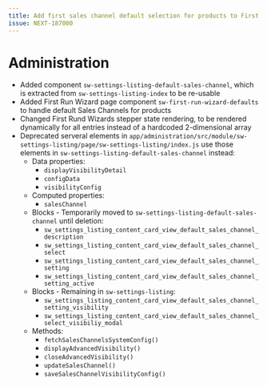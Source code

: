 ```yaml
---
title: Add first sales channel default selection for products to First Run Wizard
issue: NEXT-187000
---
```

# Administration
* Added component `sw-settings-listing-default-sales-channel`, which is extracted from `sw-settings-listing-index` to be re-usable
* Added First Run Wizard page component `sw-first-run-wizard-defaults` to handle default Sales Channels for products
* Changed First Rund Wizards stepper state rendering, to be rendered dynamically for all entries instead of a hardcoded 2-dimensional array
* Deprecated serveral elements in `app/administration/src/module/sw-settings-listing/page/sw-settings-listing/index.js` use those elements in `sw-settings-listing-default-sales-channel` instead:
  * Data properties:
    * `displayVisibilityDetail` 
    * `configData`
    * `visibilityConfig`
  * Computed properties:
    * `salesChannel`
  * Blocks - Temporarily moved to `sw-settings-listing-default-sales-channel` until deletion:
    * `sw_settings_listing_content_card_view_default_sales_channel_description`
    * `sw_settings_listing_content_card_view_default_sales_channel_select`
    * `sw_settings_listing_content_card_view_default_sales_channel_setting`
    * `sw_settings_listing_content_card_view_default_sales_channel_setting_active`
  * Blocks - Remaining in `sw-settings-listing`:
    * `sw_settings_listing_content_card_view_default_sales_channel_setting_visibility`
    * `sw_settings_listing_content_card_view_default_sales_channel_select_visibiliy_modal`
  * Methods:
    * `fetchSalesChannelsSystemConfig()`
    * `displayAdvancedVisibility()`
    * `closeAdvancedVisibility()`
    * `updateSalesChannel()`
    * `saveSalesChannelVisibilityConfig()`
